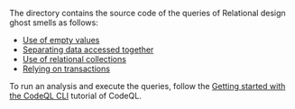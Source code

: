 The directory contains the source code of the queries of Relational design ghost smells as follows:
 - [Use of empty values](emptyValue.ql)
 - [Separating data accessed together](lookupUsage.ql)
 - [Use of relational collections](useRelationalCollection.ql)
 - [Relying on transactions](RelyingTransactions/readme.md)
 
 To run an analysis and execute the queries, follow the [Getting started with the CodeQL CLI](https://codeql.github.com/docs/codeql-cli/getting-started-with-the-codeql-cli/) tutorial of CodeQL.
